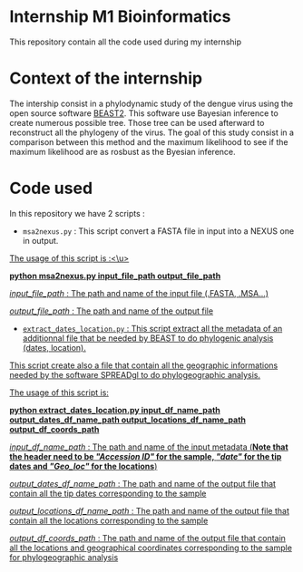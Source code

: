 # Internship M1 Bioinformatics
This repository contain all the code used during my internship

# Context of the internship
The intership consist in a phylodynamic study of the dengue virus using the open source software [BEAST2](https://www.beast2.org/). 
This software use Bayesian inference to create numerous possible tree. Those tree can be used afterward to reconstruct all the phylogeny of the virus.
The goal of this study consist in a comparison between this method and the maximum likelihood to see if the maximum likelihood are as rosbust as the Byesian inference.

# Code used 
In this repository we have 2 scripts :

- `msa2nexus.py` : This script convert a FASTA file in input into a NEXUS one in output.

<u>The usage of this script is :<\u>

**python msa2nexus.py input_file_path output_file_path**

  *input_file_path* : The path and name of the input file (.FASTA, .MSA...)
  
  *output_file_path* : The path and name of the output file 

- `extract_dates_location.py` : This script extract all the metadata of an additionnal file that be needed by BEAST to do phylogenic analysis (dates, location).

This script create also a file that contain all the geographic informations needed by the software SPREADgl to do phylogeographic analysis.

The usage of this script is:

**python extract_dates_location.py input_df_name_path output_dates_df_name_path output_locations_df_name_path output_df_coords_path**

  *input_df_name_path* : The path and name of the input metadata (**Note that the header need to be *"Accession ID"* for the sample, *"date"* for the tip dates and *"Geo_loc"* for the locations**)
  
  *output_dates_df_name_path* : The path and name of the output file that contain all the tip dates corresponding to the sample
  
  *output_locations_df_name_path* : The path and name of the output file that contain all the locations corresponding to the sample
  
  *output_df_coords_path* : The path and name of the output file that contain all the locations and geographical coordinates corresponding to the sample for phylogeographic analysis
  
